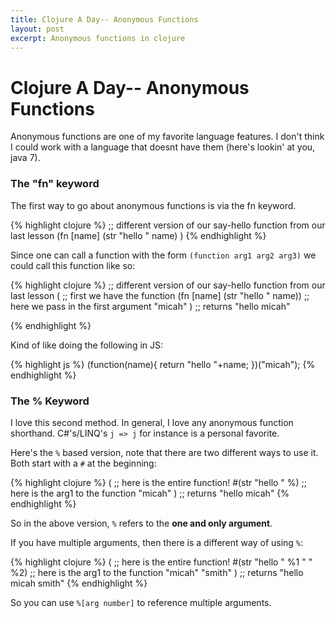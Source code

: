 ```yaml
---
title: Clojure A Day-- Anonymous Functions
layout: post
excerpt: Anonymous functions in clojure
---
```


# Clojure A Day-- Anonymous Functions

Anonymous functions are one of my favorite language features. I don't think I could work with a language that doesnt have them (here's lookin' at you, java 7).

### The "fn" keyword

The first way to go about anonymous functions is via the fn keyword.

{% highlight clojure %}
;; different version of our say-hello function from our last lesson
(fn [name] 
  (str "hello " name)
  )
{% endhighlight %}

Since one can call a function with the form `(function arg1 arg2 arg3)` we could call this function like so:

{% highlight clojure %}
;; different version of our say-hello function from our last lesson
(
  ;; first we have the function
  (fn [name] 
    (str "hello " name)) 
    ;; here we pass in the first argument
    "micah"
  ) ;; returns "hello micah"

{% endhighlight %}

Kind of like doing the following in JS:

{% highlight js %}
(function(name){
	return "hello "+name;
})("micah");
{% endhighlight %}

### The % Keyword

I love this second method. In general, I love any anonymous function shorthand. C#'s/LINQ's `j => j` for instance is a personal favorite.

Here's the `%` based version, note that there are two different ways to use it. Both start with a `#` at the beginning:

{% highlight clojure %}
( 
   ;; here is the entire function!
   #(str "hello " %) 
   ;; here is the arg1 to the function
   "micah"
 ) ;; returns "hello micah"
{% endhighlight %}

So in the above version, `%` refers to the **one and only argument**.

If you have multiple arguments, then there is a different way of using `%`:

{% highlight clojure %}
( 
   ;; here is the entire function!
   #(str "hello " %1 " " %2) 
   ;; here is the arg1 to the function
   "micah" "smith"
 ) ;; returns "hello micah smith"
{% endhighlight %}

So you can use `%[arg number]` to reference multiple arguments.
